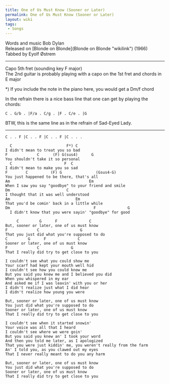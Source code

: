 ```yaml
---
title: One of Us Must Know (Sooner or Later)
permalink: One of Us Must Know (Sooner or Later)
layout: wiki
tags:
 - Songs
---
```


Words and music Bob Dylan  
Released on [Blonde on Blonde](Blonde on Blonde "wikilink") (1966)  
Tabbed by Eyolf Østrem

* * * * *

Capo 5th fret (sounding key F major)  
The 2nd guitar is probably playing with a capo on the 1st fret and
chords in E major

\*) If you include the note in the piano here, you would get a Dm/f
chord

In the refrain there is a nice bass line that one can get by playing the
chords:

    C . G/b . |F/a . C/g . |F . C/e . |G

BTW, this is the same line as in the refrain of Sad-Eyed Lady.

* * * * *

    C . . F |C . . F |C . . F |C . . .

      C                        F*) C
    I didn't mean to treat you so bad
    F             C      (F) G(sus4)      G
    You shouldn't take it so personal
      C                       F  C
    I didn't mean to make you so sad
    F        C          (F) G               (Gsus4-G)
    You just happened to be there, that's all
    Am                                   Em
    When I saw you say "goodbye" to your friend and smile
    Dm                         C
    I thought that it was well understood
    Am                             Em
    That you'd be comin' back in a little while
    Dm                                     F              G
      I didn't know that you were sayin' "goodbye" for good

         C         G      F              C
    But, sooner or later, one of us must know
    F             C                  G
    That you just did what you're supposed to do
    C         G      F              C
    Sooner or later, one of us must know
    F             C              G
    That I really did try to get close to you

    I couldn't see what you could show me
    Your scarf had kept your mouth well hid
    I couldn't see how you could know me
    But you said you knew me and I believed you did
    When you whispered in my ear
    And asked me if I was leavin' with you or her
    I didn't realize just what I did hear
    I didn't realize how young you were

    But, sooner or later, one of us must know
    You just did what you're supposed to do
    Sooner or later, one of us must know
    That I really did try to get close to you

    I couldn't see when it started snowin'
    Your voice was all that I heard
    I couldn't see where we were goin'
    But you said you knew an' I took your word
    And then you told me later, as I apologized
    That you were just kiddin' me, you weren't really from the farm
    An' I told you, as you clawed out my eyes
    That I never really meant to do you any harm

    But, sooner or later, one of us must know
    You just did what you're supposed to do
    Sooner or later, one of us must know
    That I really did try to get close to you
